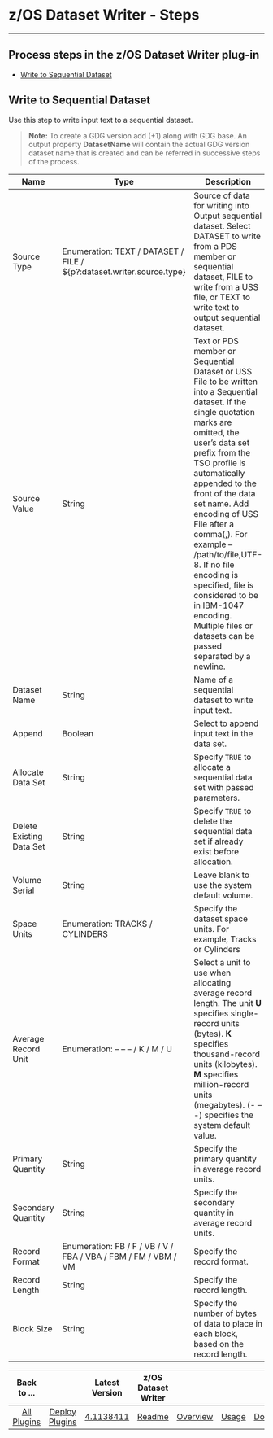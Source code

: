 # z/OS Dataset Writer - Steps

---

## Process steps in the z/OS Dataset Writer plug-in

* [Write to Sequential Dataset](#write-to-sequential-dataset)

## Write to Sequential Dataset

Use this step to write input text to a sequential dataset. 
> **Note:** To create a GDG version add (+1) along with GDG base. An output property **DatasetName** will contain the actual GDG version dataset name that is created and can be referred in successive steps of the process.


| Name                     | Type                                                                  | Description                                                                                                                                                                                                                                                                                                                                                                                                                                                                           | Required |
|--------------------------|-----------------------------------------------------------------------|---------------------------------------------------------------------------------------------------------------------------------------------------------------------------------------------------------------------------------------------------------------------------------------------------------------------------------------------------------------------------------------------------------------------------------------------------------------------------------------|----------|
| Source Type              | Enumeration: TEXT / DATASET / FILE / ${p?:dataset.writer.source.type} | Source of data for writing into Output sequential dataset. Select DATASET to write from a PDS member or sequential dataset, FILE to write from a USS file, or TEXT to write text to output sequential dataset.                                                                                                                                                                                                                                                                        | Yes      |
| Source Value             | String                                                                | Text or PDS member or Sequential Dataset or USS File to be written into a Sequential dataset. If the single quotation marks are omitted, the user’s data set prefix from the TSO profile is automatically appended to the front of the data set name. Add encoding of USS File after a comma(,). For example – /path/to/file,UTF-8. If no file encoding is specified, file is considered to be in IBM-1047 encoding. Multiple files or datasets can be passed separated by a newline. | Yes      |
| Dataset Name             | String                                                                | Name of a sequential dataset to write input text.                                                                                                                                                                                                                                                                                                                                                                                                                                     | Yes      |
| Append                   | Boolean                                                               | Select to append input text in the data set.                                                                                                                                                                                                                                                                                                                                                                                                                                          | No       |
| Allocate Data Set        | String                                                                | Specify `TRUE` to allocate a sequential data set with passed parameters.                                                                                                                                                                                                                                                                                                                                                                                                              | No       |
| Delete Existing Data Set | String                                                                | Specify `TRUE` to delete the sequential data set if already exist before allocation.                                                                                                                                                                                                                                                                                                                                                                                                  | No       |
| Volume Serial            | String                                                                | Leave blank to use the system default volume.                                                                                                                                                                                                                                                                                                                                                                                                                                         | No       |
| Space Units              | Enumeration: TRACKS / CYLINDERS                                       | Specify the dataset space units. For example, Tracks or Cylinders                                                                                                                                                                                                                                                                                                                                                                                                                     | Yes      |
| Average Record Unit      | Enumeration: – – – / K / M / U                                        | Select a unit to use when allocating average record length. The unit **U** specifies single-record units (bytes). **K** specifies thousand-record units (kilobytes). **M** specifies million-record units (megabytes). (- – -) specifies the system default value.                                                                                                                                                                                                                    | No       |
| Primary Quantity         | String                                                                | Specify the primary quantity in average record units.                                                                                                                                                                                                                                                                                                                                                                                                                                 | Yes      |
| Secondary Quantity       | String                                                                | Specify the secondary quantity in average record units.                                                                                                                                                                                                                                                                                                                                                                                                                               | Yes      |
| Record Format            | Enumeration: FB / F / VB / V / FBA / VBA / FBM / FM / VBM / VM        | Specify the record format.                                                                                                                                                                                                                                                                                                                                                                                                                                                            | Yes      |
| Record Length            | String                                                                | Specify the record length.                                                                                                                                                                                                                                                                                                                                                                                                                                                            | Yes      |
| Block Size               | String                                                                | Specify the number of bytes of data to place in each block, based on the record length.                                                                                                                                                                                                                                                                                                                                                                                               | Yes      |

|          Back to ...          |                                |                                                                   Latest Version                                                                    | z/OS Dataset Writer ||||
|:-----------------------------:|:------------------------------:|:---------------------------------------------------------------------------------------------------------------------------------------------------:|:-------------------:| :---: | :---: | :---: |
| [All Plugins](../../index.md) | [Deploy Plugins](../README.md) | [4.1138411](https://raw.githubusercontent.com/UrbanCode/IBM-UCD-PLUGINS/main/files/zos-dataset-writer/ucd-plugins-zos-dataset-writer-4.1138411.zip) | [Readme](README.md) |[Overview](overview.md)|[Usage](usage.md)|[Downloads](downloads.md)|

